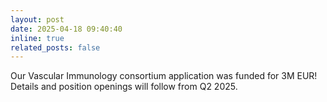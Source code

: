 ```yaml
---
layout: post
date: 2025-04-18 09:40:40
inline: true
related_posts: false
---
```


Our Vascular Immunology consortium application was funded for 3M EUR! Details and position openings will follow from Q2 2025.